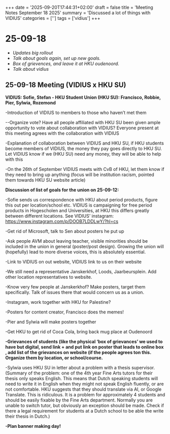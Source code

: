 +++
date = '2025-09-20T17:44:31+02:00'
draft = false
title = 'Meeting Notes September 18 2025'
summary = 'Discussed a lot of things with VIDIUS'
categories = ['']
tags = ['vidius']
+++

# 25-09-18

- _Updates big rollout_
- _Talk about goals again, set up new goals._
- _Box of grievences, and leave it at HKU oudenoord._
- _Talk about vidius_

## 25-09-18 Meeting (VIDIUS x HKU SU)

**VIDIUS: Sofie, Stefan - HKU Student Union (HKU SU): Francisco, Robbie, Pier, Sylwia, Rozemond**

\-Introduction of VIDIUS to members to those who haven’t met them

\--Organize vote? Have all people affiliated with HKU SU been given ample opportunity to vote about collaboration with VIDIUS? Everyone present at this meeting agrees with the collaboration with VIDIUS

\-Explanation of collaboration between VIDIUS and HKU SU, if HKU students become members of VIDIUS, the money they pay goes directly to HKU SU. Let VIDIUS know if we (HKU SU) need any money, they will be able to help with this

\-On the 26th of September VIDIUS meets with CvB of HKU, let them know if they need to bring up anything (focus will be institution racism, pointed them towards HKU SU website article)

**Discussion of list of goals for the union on 25-09-12:**

\-Sofie sends us correspondence with HKU about period products, figure this out per location/school etc. VIDIUS is campaigning for free period products in Hogescholen and Universities, at HKU this differs greatly between different locations. See VIDIUS’ instagram: https://www.instagram.com/p/DOOB7LDDLwY/?hl=cs

\-Get rid of Microsoft, talk to Sen about posters he put up

\-Ask people AVM about leaving teacher, visible minorities should be included in the union in general (poster/post design). Growing the union will (hopefully) lead to more diverse voices, this is absolutely essential.

\-Link to VIDIUS on out website, VIDIUS link to us on their website

\-We still need a representative Janskerkhof, Loods, Jaarbeursplein. Add other location representatives to website.

\-Know very few people at Janskerkhof? Make posters, target them specifically. Talk of issues there that would concern us as a union.

\-Instagram, work together with HKU for Palestine?

\-Posters for content creator, Francisco does the memes!

\-Pier and Sylwia will make posters together

\-Get HKU to get rid of Coca Cola, bring back mug place at Oudenoord

**\-Grievances of students (like the physical ‘box of grievances’ we used to have but digital, send link + and put link on poster that leads to online box , add list of the grievances on website (if the people agrees ton this. Organize them by location, or school/course.**

\-Sylwia uses HKU SU in letter about a problem with a thesis supervisor. (Summary of the problem: one of the 4th year Fine Arts tutors for their thesis only speaks English. This means that Dutch speaking students will need to write it in English when they might not speak English fluently, or are not comfortable. HKU suggests that they should translate via AI, or Google Translate. This is ridiculous. It is a problem for approximately 4 students and should be easily fixable by the Fine Arts department. Normally you are unable to switch tutor, but obviously an exception should be made. Check if there a legal requirement for students at a Dutch school to be able the write their thesis in Dutch.)

**\-Plan banner making day!**
